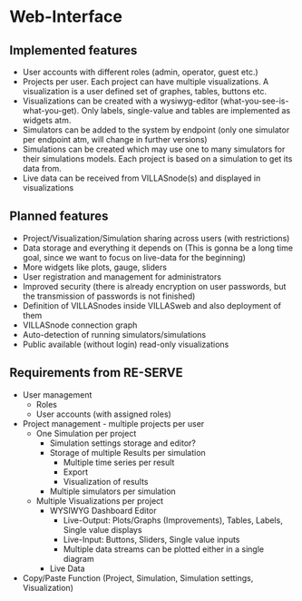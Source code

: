# Web-Interface

## Implemented features
- User accounts with different roles (admin, operator, guest etc.)
- Projects per user. Each project can have multiple visualizations. A visualization is a user defined set of graphes, tables, buttons etc.
- Visualizations can be created with a wysiwyg-editor (what-you-see-is-what-you-get). Only labels, single-value and tables are implemented as widgets atm.
- Simulators can be added to the system by endpoint (only one simulator per endpoint atm, will change in further versions)
- Simulations can be created which may use one to many simulators for their simulations models. Each project is based on a simulation to get its data from.
- Live data can be received from VILLASnode(s) and displayed in visualizations

## Planned features
- Project/Visualization/Simulation sharing across users (with restrictions)
- Data storage and everything it depends on (This is gonna be a long time goal, since we want to focus on live-data for the beginning)
- More widgets like plots, gauge, sliders
- User registration and management for administrators
- Improved security (there is already encryption on user passwords, but the transmission of passwords is not finished)
- Definition of VILLASnodes inside VILLASweb and also deployment of them
- VILLASnode connection graph
- Auto-detection of running simulators/simulations
- Public available (without login) read-only visualizations

## Requirements from RE-SERVE
- User management
    - Roles
    - User accounts (with assigned roles)
- Project management - multiple projects per user
    - One Simulation per project
        - Simulation settings storage and editor?
        - Storage of multiple Results per simulation
            - Multiple time series per result
            - Export
            - Visualization of results
        - Multiple simulators per simulation
    - Multiple Visualizations per project
        - WYSIWYG Dashboard Editor
            - Live-Output: Plots/Graphs (Improvements), Tables, Labels, Single value displays
            - Live-Input: Buttons, Sliders, Single value inputs
            - Multiple data streams can be plotted either in a single diagram
        - Live Data
- Copy/Paste Function (Project, Simulation, Simulation settings, Visualization)
